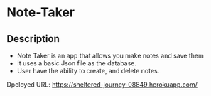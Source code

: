 # Note-Taker

## Description
* Note Taker is an app that allows you make notes and save them
* It uses a basic Json file as the database.
* User have the ability to create, and delete notes.


Dpeloyed URL:
https://sheltered-journey-08849.herokuapp.com/ 
